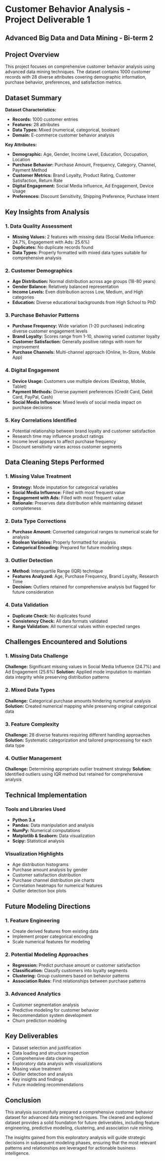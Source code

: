 # Customer Behavior Analysis - Project Deliverable 1

## Advanced Big Data and Data Mining - Bi-term 2

## Project Overview

This project focuses on comprehensive customer behavior analysis using advanced data mining techniques. The dataset contains 1000 customer records with 28 diverse attributes covering demographic information, purchase behavior, preferences, and satisfaction metrics.

## Dataset Summary

**Dataset Characteristics:**
- **Records:** 1000 customer entries
- **Features:** 28 attributes
- **Data Types:** Mixed (numerical, categorical, boolean)
- **Domain:** E-commerce customer behavior analysis

**Key Attributes:**
- **Demographic:** Age, Gender, Income Level, Education, Occupation, Location
- **Purchase Behavior:** Purchase Amount, Frequency, Category, Channel, Payment Method
- **Customer Metrics:** Brand Loyalty, Product Rating, Customer Satisfaction, Return Rate
- **Digital Engagement:** Social Media Influence, Ad Engagement, Device Usage
- **Preferences:** Discount Sensitivity, Shipping Preference, Purchase Intent

## Key Insights from Analysis

### 1. Data Quality Assessment
- **Missing Values:** 2 features with missing data (Social Media Influence: 24.7%, Engagement with Ads: 25.6%)
- **Duplicates:** No duplicate records found
- **Data Types:** Properly formatted with mixed data types suitable for comprehensive analysis

### 2. Customer Demographics
- **Age Distribution:** Normal distribution across age groups (18-80 years)
- **Gender Balance:** Relatively balanced representation
- **Income Levels:** Even distribution across Low, Medium, and High categories
- **Education:** Diverse educational backgrounds from High School to PhD

### 3. Purchase Behavior Patterns
- **Purchase Frequency:** Wide variation (1-20 purchases) indicating diverse customer engagement levels
- **Brand Loyalty:** Scores range from 1-10, showing varied customer loyalty
- **Customer Satisfaction:** Generally positive ratings with room for improvement
- **Purchase Channels:** Multi-channel approach (Online, In-Store, Mobile App)

### 4. Digital Engagement
- **Device Usage:** Customers use multiple devices (Desktop, Mobile, Tablet)
- **Payment Methods:** Diverse payment preferences (Credit Card, Debit Card, PayPal, Cash)
- **Social Media Influence:** Mixed levels of social media impact on purchase decisions

### 5. Key Correlations Identified
- Potential relationship between brand loyalty and customer satisfaction
- Research time may influence product ratings
- Income level appears to affect purchase frequency
- Discount sensitivity varies across customer segments

## Data Cleaning Steps Performed

### 1. Missing Value Treatment
- **Strategy:** Mode imputation for categorical variables
- **Social Media Influence:** Filled with most frequent value
- **Engagement with Ads:** Filled with most frequent value
- **Rationale:** Preserves data distribution while maintaining dataset completeness

### 2. Data Type Corrections
- **Purchase Amount:** Converted categorical ranges to numerical scale for analysis
- **Boolean Variables:** Properly formatted for analysis
- **Categorical Encoding:** Prepared for future modeling steps

### 3. Outlier Detection
- **Method:** Interquartile Range (IQR) technique
- **Features Analyzed:** Age, Purchase Frequency, Brand Loyalty, Research Time
- **Decision:** Outliers retained for comprehensive analysis but flagged for future consideration

### 4. Data Validation
- **Duplicate Check:** No duplicates found
- **Consistency Check:** All data formats validated
- **Range Validation:** All numerical values within expected ranges

## Challenges Encountered and Solutions

### 1. Missing Data Challenge
**Challenge:** Significant missing values in Social Media Influence (24.7%) and Ad Engagement (25.6%)
**Solution:** Applied mode imputation to maintain data integrity while preserving distribution patterns

### 2. Mixed Data Types
**Challenge:** Categorical purchase amounts hindering numerical analysis
**Solution:** Created numerical mapping while preserving original categorical data

### 3. Feature Complexity
**Challenge:** 28 diverse features requiring different handling approaches
**Solution:** Systematic categorization and tailored preprocessing for each data type

### 4. Outlier Management
**Challenge:** Determining appropriate outlier treatment strategy
**Solution:** Identified outliers using IQR method but retained for comprehensive analysis

## Technical Implementation

### Tools and Libraries Used
- **Python 3.x**
- **Pandas:** Data manipulation and analysis
- **NumPy:** Numerical computations
- **Matplotlib & Seaborn:** Data visualization
- **Scipy:** Statistical analysis

### Visualization Highlights
- Age distribution histograms
- Purchase amount analysis by gender
- Customer satisfaction distribution
- Purchase channel distribution pie charts
- Correlation heatmaps for numerical features
- Outlier detection box plots

## Future Modeling Directions

### 1. Feature Engineering
- Create derived features from existing data
- Implement proper categorical encoding
- Scale numerical features for modeling

### 2. Potential Modeling Approaches
- **Regression:** Predict purchase amount or customer satisfaction
- **Classification:** Classify customers into loyalty segments
- **Clustering:** Group customers based on behavior patterns
- **Association Rules:** Find relationships between purchase patterns

### 3. Advanced Analytics
- Customer segmentation analysis
- Predictive modeling for customer behavior
- Recommendation system development
- Churn prediction modeling


## Key Deliverables

- Dataset selection and justification
- Data loading and structure inspection
- Comprehensive data cleaning
- Exploratory data analysis with visualizations
- Missing value treatment
- Outlier detection and analysis
- Key insights and findings
- Future modeling recommendations

## Conclusion

This analysis successfully prepared a comprehensive customer behavior dataset for advanced data mining techniques. The cleaned and explored dataset provides a solid foundation for future deliverables, including feature engineering, predictive modeling, clustering, and association rule mining.

The insights gained from this exploratory analysis will guide strategic decisions in subsequent modeling phases, ensuring that the most relevant patterns and relationships are leveraged for actionable business intelligence.

